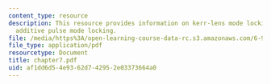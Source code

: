 ```yaml
---
content_type: resource
description: This resource provides information on kerr-lens mode locking (KLM) and
  additive pulse mode locking.
file: /media/https%3A/open-learning-course-data-rc.s3.amazonaws.com/6-977-ultrafast-optics-spring-2005/af1dd6d54e9362d742952e03373664a0_chapter7.pdf
file_type: application/pdf
resourcetype: Document
title: chapter7.pdf
uid: af1dd6d5-4e93-62d7-4295-2e03373664a0
---
```


